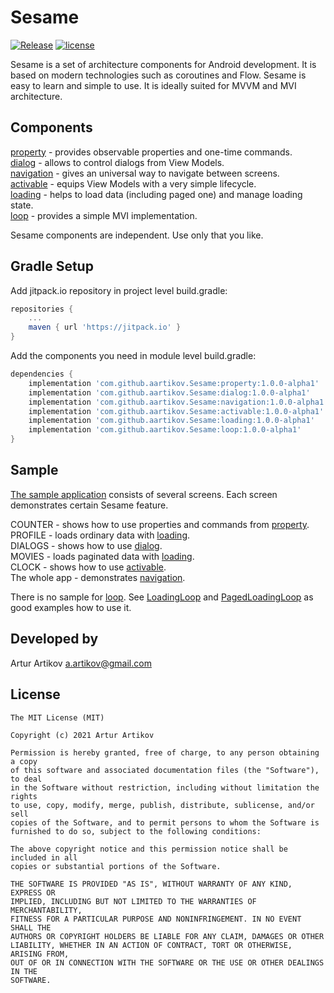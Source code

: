 # Sesame
[![Release](https://jitpack.io/v/aartikov/Sesame.svg)](https://jitpack.io/#aartikov/Sesame) [![license](https://img.shields.io/badge/license-MIT-blue.svg)](https://opensource.org/licenses/MIT)

Sesame is a set of architecture components for Android development. It is based on modern technologies such as coroutines and Flow. Sesame is easy to learn and simple to use. It is ideally suited for MVVM and MVI architecture.

## Components
[property](https://github.com/aartikov/Sesame/tree/readme/property) - provides observable properties and one-time commands.  
[dialog](https://github.com/aartikov/Sesame/tree/readme/dialog) - allows to control dialogs from View Models.  
[navigation](https://github.com/aartikov/Sesame/tree/readme/navigation) - gives an universal way to navigate between screens.  
[activable](https://github.com/aartikov/Sesame/tree/readme/activable) - equips View Models with a very simple lifecycle.  
[loading](https://github.com/aartikov/Sesame/tree/readme/loading) - helps to load data (including paged one) and manage loading state.  
[loop](https://github.com/aartikov/Sesame/tree/readme/loop) - provides a simple MVI implementation.

Sesame components are independent. Use only that you like.

## Gradle Setup
Add jitpack.io repository in project level build.gradle:

```gradle
repositories {
    ...
    maven { url 'https://jitpack.io' }
}
```

Add the components you need in module level build.gradle:

```gradle
dependencies {
    implementation 'com.github.aartikov.Sesame:property:1.0.0-alpha1'
    implementation 'com.github.aartikov.Sesame:dialog:1.0.0-alpha1'
    implementation 'com.github.aartikov.Sesame:navigation:1.0.0-alpha1'
    implementation 'com.github.aartikov.Sesame:activable:1.0.0-alpha1'
    implementation 'com.github.aartikov.Sesame:loading:1.0.0-alpha1'
    implementation 'com.github.aartikov.Sesame:loop:1.0.0-alpha1'
}
```

## Sample
[The sample application](https://github.com/aartikov/Sesame/tree/develop/sample) consists of several screens. Each screen demonstrates certain Sesame feature.

COUNTER - shows how to use properties and commands from [property](https://github.com/aartikov/Sesame/tree/readme/property).  
PROFILE - loads ordinary data with [loading](https://github.com/aartikov/Sesame/tree/readme/loading).  
DIALOGS - shows how to use [dialog](https://github.com/aartikov/Sesame/tree/readme/dialog).  
MOVIES - loads paginated data with [loading](https://github.com/aartikov/Sesame/tree/readme/dialog).  
CLOCK - shows how to use [activable](https://github.com/aartikov/Sesame/tree/readme/activable).  
The whole app - demonstrates [navigation](https://github.com/aartikov/Sesame/tree/readme/activable).  

There is no sample for [loop](https://github.com/aartikov/Sesame/tree/readme/loop). See [LoadingLoop](https://github.com/aartikov/Sesame/blob/readme/loading/src/main/kotlin/me/aartikov/sesame/loading/simple/internal/LoadingLoop.kt) and [PagedLoadingLoop](https://github.com/aartikov/Sesame/blob/readme/loading/src/main/kotlin/me/aartikov/sesame/loading/paged/internal/PagedLoadingLoop.kt) as good examples how to use it.

## Developed by
Artur Artikov <a href="mailto:a.artikov@gmail.com">a.artikov@gmail.com</a>

## License
```
The MIT License (MIT)

Copyright (c) 2021 Artur Artikov

Permission is hereby granted, free of charge, to any person obtaining a copy
of this software and associated documentation files (the "Software"), to deal
in the Software without restriction, including without limitation the rights
to use, copy, modify, merge, publish, distribute, sublicense, and/or sell
copies of the Software, and to permit persons to whom the Software is
furnished to do so, subject to the following conditions:

The above copyright notice and this permission notice shall be included in all
copies or substantial portions of the Software.

THE SOFTWARE IS PROVIDED "AS IS", WITHOUT WARRANTY OF ANY KIND, EXPRESS OR
IMPLIED, INCLUDING BUT NOT LIMITED TO THE WARRANTIES OF MERCHANTABILITY,
FITNESS FOR A PARTICULAR PURPOSE AND NONINFRINGEMENT. IN NO EVENT SHALL THE
AUTHORS OR COPYRIGHT HOLDERS BE LIABLE FOR ANY CLAIM, DAMAGES OR OTHER
LIABILITY, WHETHER IN AN ACTION OF CONTRACT, TORT OR OTHERWISE, ARISING FROM,
OUT OF OR IN CONNECTION WITH THE SOFTWARE OR THE USE OR OTHER DEALINGS IN THE
SOFTWARE.
```